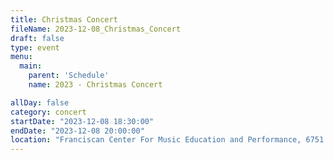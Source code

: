 ```yaml
---
title: Christmas Concert
fileName: 2023-12-08_Christmas_Concert
draft: false
type: event
menu: 
  main:
    parent: 'Schedule'
    name: 2023 - Christmas Concert

allDay: false
category: concert
startDate: "2023-12-08 18:30:00"
endDate: "2023-12-08 20:00:00"
location: "Franciscan Center For Music Education and Performance, 6751 Calumet Ave, Manitowoc, WI 54220, USA"
---
```


